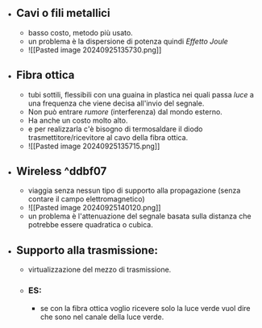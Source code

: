 - ## Cavi o fili metallici
	- basso costo, metodo più usato.
	- un problema è la dispersione di potenza quindi _Effetto Joule_
	- ![[Pasted image 20240925135730.png]]
- ## Fibra ottica
	- tubi sottili, flessibili con una guaina in plastica nei quali passa _luce_ a una frequenza che viene decisa all'invio del segnale.
	- Non può entrare _rumore_ (interferenza) dal mondo esterno. 
	- Ha anche un costo molto alto.
	- e per realizzarla c'è bisogno di termosaldare il diodo trasmettitore/ricevitore al cavo della fibra ottica.
	- ![[Pasted image 20240925135715.png]]
- ## Wireless ^ddbf07
	- viaggia senza nessun tipo di supporto alla propagazione (senza contare il campo elettromagnetico)
	- ![[Pasted image 20240925140120.png]]
	- un problema è l'attenuazione del segnale basata sulla distanza che potrebbe essere quadratica o cubica. 
- ## Supporto alla trasmissione:
	- virtualizzazione del mezzo di trasmissione.
	- ### ES: 
		- se con la fibra ottica voglio ricevere solo la luce verde vuol dire che sono nel canale della luce verde.